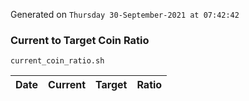 Generated on `Thursday 30-September-2021 at 07:42:42`

### Current to Target Coin Ratio
`current_coin_ratio.sh`

Date|Current|Target|Ratio
---|---|---|---

